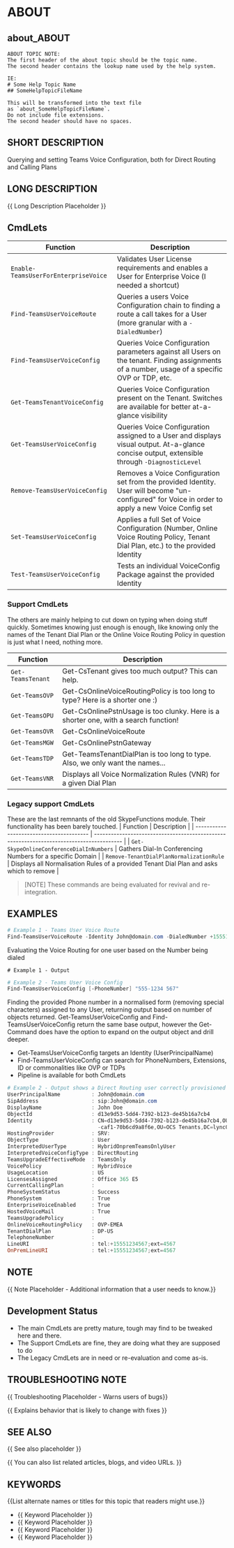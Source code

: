 ﻿# ABOUT

## about_ABOUT

```
ABOUT TOPIC NOTE:
The first header of the about topic should be the topic name.
The second header contains the lookup name used by the help system.

IE:
# Some Help Topic Name
## SomeHelpTopicFileName

This will be transformed into the text file
as `about_SomeHelpTopicFileName`.
Do not include file extensions.
The second header should have no spaces.
```

## SHORT DESCRIPTION

Querying and setting Teams Voice Configuration, both for Direct Routing and Calling Plans

## LONG DESCRIPTION

{{ Long Description Placeholder }}

## CmdLets

| Function                             | Description                                                                                                                                       |
| ------------------------------------ | ------------------------------------------------------------------------------------------------------------------------------------------------- |
| `Enable-TeamsUserForEnterpriseVoice` | Validates User License requirements and enables a User for Enterprise Voice (I needed a shortcut)                                                 |
| `Find-TeamsUserVoiceRoute`           | Queries a users Voice Configuration chain to finding a route a call takes for a User (more granular with a `-DialedNumber`)                       |
| `Find-TeamsUserVoiceConfig`          | Queries Voice Configuration parameters against all Users on the tenant. Finding assignments of a number, usage of a specific OVP or TDP, etc.     |
| `Get-TeamsTenantVoiceConfig`         | Queries Voice Configuration present on the Tenant. Switches are available for better at-a-glance visibility                                       |
| `Get-TeamsUserVoiceConfig`           | Queries Voice Configuration assigned to a User and displays visual output. At-a-glance concise output, extensible through `-DiagnosticLevel`      |
| `Remove-TeamsUserVoiceConfig`        | Removes a Voice Configuration set from the provided Identity. User will become "un-configured" for Voice in order to apply a new Voice Config set |
| `Set-TeamsUserVoiceConfig`           | Applies a full Set of Voice Configuration (Number, Online Voice Routing Policy, Tenant Dial Plan, etc.) to the provided Identity                  |
| `Test-TeamsUserVoiceConfig`          | Tests an individual VoiceConfig Package against the provided Identity                                                                             |

### Support CmdLets

The others are mainly helping to cut down on typing when doing stuff quickly. Sometimes knowing just enough is enough, like knowing only the names of the Tenant Dial Plan or the Online Voice Routing Policy in question is just what I need, nothing more.

| Function          | Description                                                                         |
| ----------------- | ----------------------------------------------------------------------------------- |
| `Get-TeamsTenant` | Get-CsTenant gives too much output? This can help.                                  |
| `Get-TeamsOVP`    | Get-CsOnlineVoiceRoutingPolicy is too long to type? Here is a shorter one :)        |
| `Get-TeamsOPU`    | Get-CsOnlinePstnUsage is too clunky. Here is a shorter one, with a search function! |
| `Get-TeamsOVR`    | Get-CsOnlineVoiceRoute                                                              |
| `Get-TeamsMGW`    | Get-CsOnlinePstnGateway                                                             |
| `Get-TeamsTDP`    | Get-TeamsTenantDialPlan is too long to type. Also, we only want the names...        |
| `Get-TeamsVNR`    | Displays all Voice Normalization Rules (VNR) for a given Dial Plan                  |

### Legacy support CmdLets

These are the last remnants of the old SkypeFunctions module. Their functionality has been barely touched.
| Function                                 | Description                                                                              |
| ---------------------------------------- | ---------------------------------------------------------------------------------------- |
| `Get-SkypeOnlineConferenceDialInNumbers` | Gathers Dial-In Conferencing Numbers for a specific Domain                               |
| `Remove-TenantDialPlanNormalizationRule` | Displays all Normalisation Rules of a provided Tenant Dial Plan and asks which to remove |

>[NOTE] These commands are being evaluated for revival and re-integration.

## EXAMPLES

````powershell
# Example 1 - Teams User Voice Route
Find-TeamsUserVoiceRoute -Identity John@domain.com -DialedNumber +15551234567
````

Evaluating the Voice Routing for one user based on the Number being dialed

````Output
# Example 1 - Output

````

````powershell
# Example 2 - Teams User Voice Config
Find-TeamsUserVoiceConfig [-PhoneNumber] "555-1234 567"
````

Finding the provided Phone number in a normalised form (removing special characters) assigned to any User, returning output based on number of objects returned.
Get-TeamsUserVoiceConfig and Find-TeamsUserVoiceConfig return the same base output, however the Get-Command does have the option to expand on the output object and drill deeper.

- Get-TeamsUserVoiceConfig targets an Identity (UserPrincipalName)
- Find-TeamsUserVoiceConfig can search for PhoneNumbers, Extensions, ID or commonalities like OVP or TDPs
- Pipeline is available for both CmdLets

````powershell
# Example 2 - Output shows a Direct Routing user correctly provisioned but not yet moved to Teams
UserPrincipalName          : John@domain.com
SipAddress                 : sip:John@domain.com
DisplayName                : John Doe
ObjectId                   : d13e9d53-5dd4-7392-b123-de45b16a7cb4
Identity                   : CN=d13e9d53-5dd4-7392-b123-de45b16a7cb4,OU=d23afe19-5a33-893a
                             -caf1-70b6cd9a8f6e,OU=OCS Tenants,DC=lync0e001,DC=local
HostingProvider            : SRV:
ObjectType                 : User
InterpretedUserType        : HybridOnpremTeamsOnlyUser
InterpretedVoiceConfigType : DirectRouting
TeamsUpgradeEffectiveMode  : TeamsOnly
VoicePolicy                : HybridVoice
UsageLocation              : US
LicensesAssigned           : Office 365 E5
CurrentCallingPlan         :
PhoneSystemStatus          : Success
PhoneSystem                : True
EnterpriseVoiceEnabled     : True
HostedVoiceMail            : True
TeamsUpgradePolicy         :
OnlineVoiceRoutingPolicy   : OVP-EMEA
TenantDialPlan             : DP-US
TelephoneNumber            :
LineURI                    : tel:+15551234567;ext=4567
OnPremLineURI              : tel:+15551234567;ext=4567
````

## NOTE

{{ Note Placeholder - Additional information that a user needs to know.}}

## Development Status

- The main CmdLets are pretty mature, tough may find to be tweaked here and there.
- The Support CmdLets are fine, they are doing what they are supposed to do
- The Legacy CmdLets are in need or re-evaluation and come as-is.

## TROUBLESHOOTING NOTE

{{ Troubleshooting Placeholder - Warns users of bugs}}

{{ Explains behavior that is likely to change with fixes }}

## SEE ALSO

{{ See also placeholder }}

{{ You can also list related articles, blogs, and video URLs. }}

## KEYWORDS

{{List alternate names or titles for this topic that readers might use.}}

- {{ Keyword Placeholder }}
- {{ Keyword Placeholder }}
- {{ Keyword Placeholder }}
- {{ Keyword Placeholder }}
